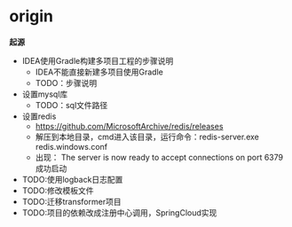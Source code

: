 # origin
**起源**
- IDEA使用Gradle构建多项目工程的步骤说明
    - IDEA不能直接新建多项目使用Gradle
    - TODO：步骤说明
- 设置mysql库
    - TODO：sql文件路径
- 设置redis
    - https://github.com/MicrosoftArchive/redis/releases
    - 解压到本地目录，cmd进入该目录，运行命令：redis-server.exe redis.windows.conf
    - 出现： The server is now ready to accept connections on port 6379 成功启动
- TODO:使用logback日志配置
- TODO:修改模板文件
- TODO:迁移transformer项目
- TODO:项目的依赖改成注册中心调用，SpringCloud实现